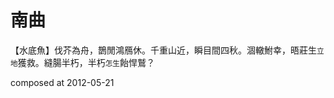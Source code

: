 # 南曲

【水底魚】伐芥為舟，鵲閒鴻鴈休。千重山近，瞬目間四秋。涸轍鮒幸，晤莊生<small>立地</small>獲救。縫腸半朽，半朽<small>怎生</small>飴悍鷲？

composed at 2012-05-21